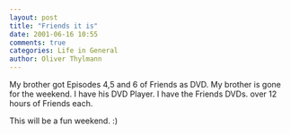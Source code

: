 ```yaml
---
layout: post
title: "Friends it is"
date: 2001-06-16 10:55
comments: true
categories: Life in General
author: Oliver Thylmann
---
```



My brother got Episodes 4,5 and 6 of Friends as DVD. My brother is gone for the weekend. I have his DVD Player. I have the Friends DVDs. over 12 hours of Friends each.

This will be a fun weekend. :)


